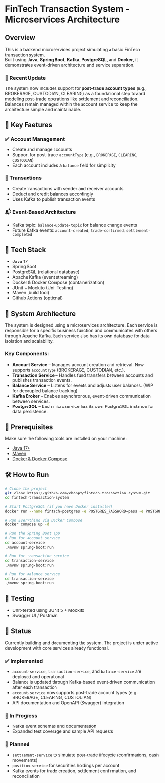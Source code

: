 # FinTech Transaction System - Microservices Architecture

## Overview

This is a backend microservices project simulating a basic FinTech transaction system.  
Built using **Java**, **Spring Boot**, **Kafka**, **PostgreSQL**, and **Docker**, it demonstrates event-driven architecture and service separation.

### 🔄 Recent Update

The system now includes support for **post-trade account types** (e.g., BROKERAGE, CUSTODIAN, CLEARING) as a foundational step toward modeling post-trade operations like settlement and reconciliation.  
Balances remain managed within the account service to keep the architecture simple and maintainable.

## 🚀 Key Faetures 
### ✅ Account Management
- Create and manage accounts
- Support for post-trade `accountType` (e.g., `BROKERAGE`, `CLEARING`, `CUSTODIAN`)
- Each account includes a `balance` field for simplicity

### 💸 Transactions
- Create transactions with sender and receiver accounts
- Deduct and credit balances accordingly
- Uses Kafka to publish transaction events

### 📬 Event-Based Architecture
- Kafka topic: `balance-update-topic` for balance change events
- Future Kafka events: `account-created`, `trade-confirmed`, `settlement-completed`


## 🧱 Tech Stack
- Java 17
- Spring Boot
- PostgreSQL (relational database)
- Apache Kafka (event streaming)
- Docker & Docker Compose (containerization)
- JUnit + Mockito (Unit Testing)
- Maven (build tool)
- Github Actions (optional)



## 📐 System Architecture 
The system is designed using a microservices architecture. Each service is responsible for a specific business function and communicates with others through Apache Kafka. Each service also has its own database for data isolation and scalability. 

### Key Components:
- **Account Service** – Manages account creation and retrieval. Now supports `accountType` (BROKERAGE, CUSTODIAN, etc.).
- **Transaction Service** – Handles fund transfers between accounts and publishes transaction events.
- **Balance Service** – Listens for events and adjusts user balances. (WIP for decoupled balance tracking)
- **Kafka Broker** – Enables asynchronous, event-driven communication between services.
- **PostgreSQL** – Each microservice has its own PostgreSQL instance for data persistence.
  
## 🔧 Prerequisites

Make sure the following tools are installed on your machine:

- [Java 17+](https://adoptium.net/)
- [Maven](https://maven.apache.org/)
- [Docker & Docker Compose](https://docs.docker.com/compose/)
  
## 🛠️ How to Run 
```bash
# Clone the project
git clone https://github.com/chanpt/fintech-transaction-system.git
cd fintech-transaction-system

# Start PostgreSQL (if you have Docker installed)
docker run --name fintech-postgres -e POSTGRES_PASSWORD=pass -e POSTGRES_USER=finuser -e POSTGRES_DB=fintech -p 5432:5432 -d postgres

# Run Everything via Docker Compose
docker compose up -d
```
```bash
# Run the Spring Boot app
# Run for account service
cd account-service
./mvnw spring-boot:run
```


```bash
# Run for transaction service
cd transaction-service
./mvnw spring-boot:run
```

```bash
# Run for balance service
cd transaction-service
./mvnw spring-boot:run
```

## 🧪 Testing
- Unit-tested using JUnit 5 + Mockito
- Swagger UI / Postman

## 📌 Status
Currently building and documenting the system. The project is under active development with core services already functional.

### ✅ Implemented
- `account-service`, `transaction-service`, and `balance-service` are deployed and operational
- Balance is updated through Kafka-based event-driven communication after each transaction
- `account-service` now supports post-trade account types (e.g., BROKERAGE, CLEARING, CUSTODIAN)
- API documentation and OpenAPI (Swagger) integration

### 🔄 In Progress
- Kafka event schemas and documentation
- Expanded test coverage and sample API requests

### 🚧 Planned
- `settlement-service` to simulate post-trade lifecycle (confirmations, cash movements)
- `position-service` for securities holdings per account
- Kafka events for trade creation, settlement confirmation, and reconciliation
